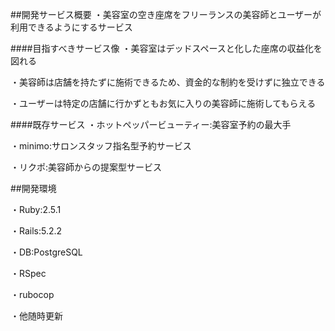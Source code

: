 ##開発サービス概要
・美容室の空き座席をフリーランスの美容師とユーザーが利用できるようにするサービス

####目指すべきサービス像
・美容室はデッドスペースと化した座席の収益化を図れる

・美容師は店舗を持たずに施術できるため、資金的な制約を受けずに独立できる

・ユーザーは特定の店舗に行かずともお気に入りの美容師に施術してもらえる

####既存サービス
・ホットペッパービューティー:美容室予約の最大手

・minimo:サロンスタッフ指名型予約サービス

・リクポ:美容師からの提案型サービス

##開発環境

・Ruby:2.5.1

・Rails:5.2.2

・DB:PostgreSQL

・RSpec

・rubocop

・他随時更新